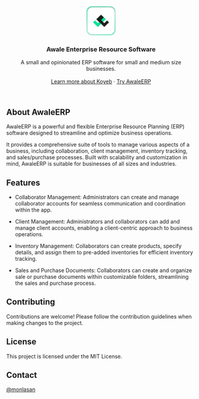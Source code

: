 <br/>
<br/>
<div align="center">
  <a href="https://awale.vercel.app">
    <img src="public/awale-badge.png" alt="Logo" width="80" height="80">
  </a>
  <h3 align="center">Awale Enterprise Resource Software</h3>
  <p align="center">
    A small and opinionated ERP software for small and medium size businesses.
    <br />
    <br />
    <a href="https://awale.vercel.app">Learn more about Koyeb</a>
    ·
    <a href="https://awale.vercel.app/sign-in">Try AwaleERP</a>
  </p>
</div>
<br/>

## About AwaleERP

AwaleERP is a powerful and flexible Enterprise Resource Planning (ERP) software designed to streamline and optimize business operations.

It provides a comprehensive suite of tools to manage various aspects of a business, including collaboration, client management, inventory tracking, and sales/purchase processes. Built with scalability and customization in mind, AwaleERP is suitable for businesses of all sizes and industries.

## Features

- Collaborator Management: Administrators can create and manage collaborator accounts for seamless communication and coordination within the app.

- Client Management: Administrators and collaborators can add and manage client accounts, enabling a client-centric approach to business operations.

- Inventory Management: Collaborators can create products, specify details, and assign them to pre-added inventories for efficient inventory tracking.

- Sales and Purchase Documents: Collaborators can create and organize sale or purchase documents within customizable folders, streamlining the sales and purchase process.

## Contributing

Contributions are welcome! Please follow the contribution guidelines when making changes to the project.

## License

This project is licensed under the MIT License.

## Contact

[@monlasan](https://twitter.com/monla_san)
